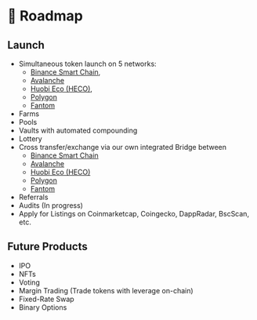 # 🎯 Roadmap

## Launch <a id="launch"></a>

* Simultaneous token launch on 5 networks: 
  * [Binance Smart Chain](https://www.binance.org/en/smartChain), 
  * [Avalanche](https://www.avax.network/)
  * [Huobi Eco \(HECO\)](https://www.hecochain.com/en-us/), 
  * [Polygon](https://polygon.technology/) 
  * [Fantom](https://fantom.foundation/)
* Farms
* Pools
* Vaults with automated compounding
* Lottery
* Cross transfer/exchange via our own integrated Bridge between 
  * [Binance Smart Chain](https://www.binance.org/en/smartChain)
  * [Avalanche](https://www.avax.network/)
  * [Huobi Eco \(HECO\)](https://www.hecochain.com/en-us/)
  * [Polygon](https://polygon.technology/)
  * [Fantom](https://fantom.foundation/)
* Referrals
* Audits \(In progress\)
* Apply for Listings on Coinmarketcap, Coingecko, DappRadar, BscScan, etc.

## Future Products <a id="other-products"></a>

* IPO
* NFTs
* Voting
* Margin Trading \(Trade tokens with leverage on-chain\)
* Fixed-Rate Swap
* Binary Options

​

